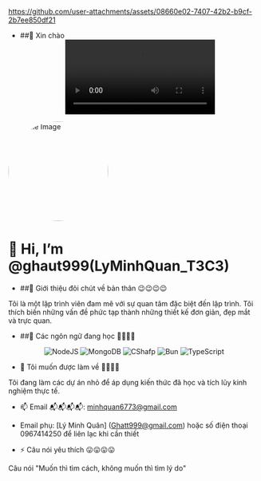 
https://github.com/user-attachments/assets/08660e02-7407-42b2-b9cf-2b7ee850df21
- ##👋 Xin chào
  <div align="center">
    <video controls>
  <source src="https://discord.com/channels/1277851227861811313/1277851227861811316/1295653941568339989">
</video>
  <img src="https://cdn.discordapp.com/attachments/1179432207010508841/1298175305630089269/145711398.jpg?ex=67189b77&is=671749f7&hm=dfab8f604b5283d460f5c18ee0912c2225b1f827445cebdbdc13caa85ce6ce48&" alt="Profile Image" width="200" height="200" style="border-radius: 50%;">
  <h1>👋 Hi, I’m @ghaut999(LyMinhQuan_T3C3)</h1>
  </div> 

- ##👀 Giới thiệu đôi chút về bản thân 😉😉😉😉

Tôi là một lập trình viên đam mê với sự quan tâm đặc biệt đến lập trình. Tôi thích biến những vấn đề phức tạp thành những thiết kế đơn giản, đẹp mắt và trực quan.

- ##🌱 Các ngôn ngữ đang học 🤔🤔🤔🤔
<p align="center">
  <img src="https://img.shields.io/badge/-NodeJS-000000?style=for-the-badge&logo=NodeJS&logoColor=white" alt="NodeJS">
  <img src="https://img.shields.io/badge/-MongoDB-47A248?style=for-the-badge&logo=mongodb&logoColor=white" alt="MongoDB">
  <img src="https://img.shields.io/badge/-CShafp-FF6B6B?style=for-the-badge&logo=CShafp&logoColor=white" alt="CShafp">
  <img src="https://img.shields.io/badge/-Bun-0095D5?style=for-the-badge&logo=Bun&logoColor=white" alt="Bun">
  <img src="https://img.shields.io/badge/-TypeScript-4285F4?style=for-the-badge&logo=TypeScript-compose&logoColor=white" alt="TypeScript">
</p>

- 💞️ Tôi muốn được làm về 🤗🤗🤗🤗
  
Tôi đang làm các dự án nhỏ để áp dụng kiến thức đã học và tích lũy kinh nghiệm thực tế.

- 📫 Email 📬📬📬📬: minhquan6773@gmail.com

- Email phụ: [Lý Minh Quân] (Ghatt999@gmail.com) hoặc số điện thoại 0967414250 để liên lạc khi cần thiết

- ⚡ Câu nói yêu thích 😛😛😛😛

Câu nói "Muốn thì tìm cách, không muốn thì tìm lý do"



